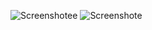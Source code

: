 
![Screenshotee](https://github.com/user-attachments/assets/4ab97cf6-4e0a-4abf-bcbc-71a7dd3d72e0)
![Screenshote](https://github.com/user-attachments/assets/f4e9ff7c-65eb-4483-9753-b95f2ba6d23e)

